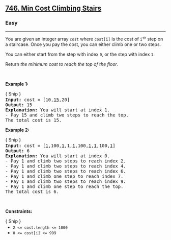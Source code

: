 <h2><a href="https://leetcode.com/problems/min-cost-climbing-stairs/">746. Min Cost Climbing Stairs</a></h2><h3>Easy</h3><hr><div><p>You are given an integer array <code>cost</code> where <code>cost[i]</code> is the cost of <code>i<sup>th</sup></code> step on a staircase. Once you pay the cost, you can either climb one or two steps.</p>

<p>You can either start from the step with index <code>0</code>, or the step with index <code>1</code>.</p>

<p>Return <em>the minimum cost to reach the top of the floor</em>.</p>

<p>&nbsp;</p>
<p><strong>Example 1:</strong></p>

<div class="snipit-button extension-button" data-sig="bad49e4f60f4c3fd3a038c0a11e1201b" style="border-bottom: 0px; border-radius: 3px 3px 0px 0px; padding-bottom: 2px;">{ Snip }</div><pre style="margin-top: 0px;"><strong>Input:</strong> cost = [10,<u>15</u>,20]
<strong>Output:</strong> 15
<strong>Explanation:</strong> You will start at index 1.
- Pay 15 and climb two steps to reach the top.
The total cost is 15.
</pre>

<p><strong>Example 2:</strong></p>

<div class="snipit-button extension-button" data-sig="da02797d282536d67b40c29a04ac4fef" style="border-bottom: 0px; border-radius: 3px 3px 0px 0px; padding-bottom: 2px;">{ Snip }</div><pre style="margin-top: 0px;"><strong>Input:</strong> cost = [<u>1</u>,100,<u>1</u>,1,<u>1</u>,100,<u>1</u>,<u>1</u>,100,<u>1</u>]
<strong>Output:</strong> 6
<strong>Explanation:</strong> You will start at index 0.
- Pay 1 and climb two steps to reach index 2.
- Pay 1 and climb two steps to reach index 4.
- Pay 1 and climb two steps to reach index 6.
- Pay 1 and climb one step to reach index 7.
- Pay 1 and climb two steps to reach index 9.
- Pay 1 and climb one step to reach the top.
The total cost is 6.
</pre>

<p>&nbsp;</p>
<p><strong>Constraints:</strong></p>

<div class="snipit-button extension-button" data-sig="f84508abbc3425a3eb7cde947e2fd383" style="border-bottom: 0px; border-radius: 3px 3px 0px 0px; padding-bottom: 2px;">{ Snip }</div><ul style="margin-top: 0px;">
	<li><code>2 &lt;= cost.length &lt;= 1000</code></li>
	<li><code>0 &lt;= cost[i] &lt;= 999</code></li>
</ul>
</div>